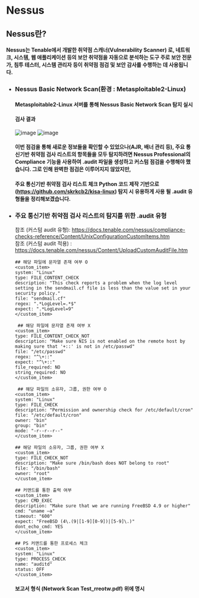 # Nessus
## Nessus란? 
#### Nessus는 Tenable에서 개발한 취약점 스캐너(Vulnerability Scanner) 로, 네트워크, 시스템, 웹 애플리케이션 등의 보안 취약점을 자동으로 분석하는 도구 주로 보안 전문가, 침투 테스터, 시스템 관리자 등이 취약점 점검 및 보안 감사를 수행하는 데 사용됩니다.

- ### Nessus Basic Network Scan(환경 : Metasploitable2-Linux)
   #### Metasploitable2-Linux 서버를 통해 Nessus Basic Network Scan 탐지 실시
   #### 검사 결과 
  
  ![image](https://github.com/user-attachments/assets/6d4e93ce-f3a7-419d-b355-ce65fba681c2)
  ![image](https://github.com/user-attachments/assets/b93eadd7-efa8-46ca-870d-9723dd9587a5)
  
  #### 이번 점검을 통해 새로운 정보들을 확인할 수 있었으나(AJR, 배너 관리 등), 주요 통신기반 취약점 검사 리스트의 항목들을 모두 탐지하려면 Nessus Professional의 Compliance 기능을 사용하여 .audit 파일을 생성하고 커스텀 점검을 수행해야 했습니다. 그로 인해 완벽한 점검은 이루어지지 않았지만, 
  #### 주요 통신기반 취약점 검사 리스트 체크 Python 코드 제작 기반으로(https://github.com/skrkcb2/kisa-linux) 탐지 시 유용하게 사용 될 .audit 유형들을 정리해보겠습니다.

- ###  주요 통신기반 취약점 검사 리스트의 탐지를 위한 .audit 유형
  참조 (커스텀 audit 유형): https://docs.tenable.com/nessus/compliance-checks-reference/Content/UnixConfigurationCustomItems.htm  
  참조 (커스텀 audit 적용) : https://docs.tenable.com/nessus/Content/UploadCustomAuditFile.htm
  ```
  ## 해당 파일에 문자열 존재 여부 O
  <custom_item>
  system: "Linux"
  type: FILE_CONTENT_CHECK
  description: "This check reports a problem when the log level setting in the sendmail.cf file is less than the value set in your security policy."
  file: "sendmail.cf"
  regex: ".*LogLevel=.*$"
  expect: ".*LogLevel=9"
  </custom_item>
  ```
  ```
   ## 해당 파일에 문자열 존재 여부 X
  <custom_item>
  type: FILE_CONTENT_CHECK_NOT
  description: "Make sure NIS is not enabled on the remote host by making sure that '+::' is not in /etc/passwd"
  file: "/etc/passwd"
  regex: "^\+::"
  expect: "^\+::"
  file_required: NO
  string_required: NO
  </custom_item>
  ```
  ```
   ## 해당 파일의 소유자, 그룹, 권한 여부 O
  <custom_item>
  system: "Linux"
  type: FILE_CHECK
  description: "Permission and ownership check for /etc/default/cron"
  file: "/etc/default/cron"
  owner: "bin"
  group: "bin"
  mode: "-r--r--r--"
  </custom_item>
  ```
  ```
  ## 해당 파일의 소유자, 그룹, 권한 여부 X
  <custom_item>
  type: FILE_CHECK_NOT
  description: "Make sure /bin/bash does NOT belong to root"
  file: "/bin/bash"
  owner: "root"
  </custom_item>
  ```
  ```
  ## 커맨드를 통한 출력 여부
  <custom_item>
  type: CMD_EXEC
  description: "Make sure that we are running FreeBSD 4.9 or higher"
  cmd: "uname –a"
  timeout: "600"
  expect: "FreeBSD (4\.(9|[1-9][0-9])|[5-9]\.)"
  dont_echo_cmd: YES
  </custom_item>
  ```
  ```
  ## PS 커맨드를 통한 프로세스 체크 
  <custom_item>
  system: "Linux"
  type: PROCESS_CHECK
  name: "auditd"
  status: OFF
  </custom_item>
  ```
  #### 보고서 형식 (Network Scan Test_rreotw.pdf) 위에 명시
